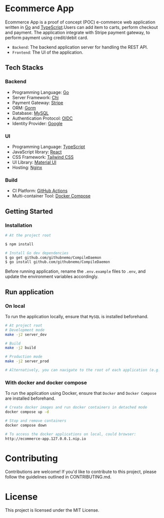 # Ecommerce App

Ecommerce App is a proof of concept (POC) e-commerce web application written in [Go](https://go.dev/) and [TypeScript](https://www.typescriptlang.org/).Users can add item to carts, perform checkout and payment. The application integrate with Stripe payment gateway, to perform payment using credit/debit card.

- `Backend`: The backend application server for handling the REST API.
- `Frontend`: The UI of the application.

## Tech Stacks

### Backend

- Programming Language: [Go](https://go.dev/)
- Server Framework: [Chi](https://go-chi.io/)
- Payment Gateway: [Stripe](https://stripe.com)
- ORM: [Gorm](https://gorm.io/)
- Database: [MySQL](https://www.mysql.com/)
- Authentication Protocol: [OIDC](https://openid.net/developers/how-connect-works/)
- Identity Provider: [Google](https://developers.google.com/identity)

### UI

- Programming Language: [TypeScript](https://www.typescriptlang.org/)
- JavaScript library: [React](https://react.dev/)
- CSS Framework: [Tailwind CSS](https://tailwindcss.com/)
- UI Library: [Material UI](https://mui.com/)
- Hosting: [Nginx](https://nginx.org/en/)

### Build

- CI Platform: [GitHub Actions](https://github.com/features/actions)
- Multi-container Tool: [Docker Compose](https://docs.docker.com/compose/)

## Getting Started

### Installation

```bash
# At the project root

$ npm install

# Install Go dev dependencies
$ go get github.com/githubnemo/CompileDaemon
$ go install github.com/githubnemo/CompileDaemon
```

Before running application, rename the `.env.example` files to `.env`, and update the environment variables accordingly.

## Run application

### On local

To run the application locally, ensure that `MySQL` is installed beforehand.

```bash
# At project root
# Development mode
make -j2 server_dev

# Build
make -j2 build

# Production mode
make -j2 server_prod

# Alternatively, you can navigate to the root of each application (e.g., ./apps/api) and run the npm scripts to run the particular application only.
```

### With docker and docker compose

To run the application using Docker, ensure that `Docker` and `Docker Compose` are installed beforehand.

```bash
# Create docker images and run docker containers in detached mode
docker compose up -d

# Stop and remove containers
docker compose down

# To access the docker applications on local, could browser:
http://ecommerce-app.127.0.0.1.nip.io
```

# Contributing

Contributions are welcome! If you'd like to contribute to this project, please follow the guidelines outlined in CONTRIBUTING.md.

# License

This project is licensed under the MIT License.
